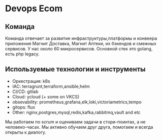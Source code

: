 # Devops Ecom

## Команда

Команда отвечает за развитие инфраструктуры,платформы и конвеера приложения Магнит Доставка, Магнит Аптеки, их бэкендов и смежных сервисов. У нас около 60 микросервисов. Основной стек это golang, есть php legacy.

## Используемые технологии и инструменты

* Оркестрация: k8s
* IAC: terragrunt,terraform,ansible,helm
* CI/CD: gitlab
* Cloud: ycloud (+ some on VKCS)
* obsevability: prometheus,grafana,elk,loki,victoriametrics,tempo
* gitops: flux
* Other: nginx,postgres,mysql,redis,kafka,rabbitmq,vault and etc

Мы работаем по scrum и оцениваем задачи в стори-поинтах, а не человеко-часах.
Мы активно обучаем друг друга, помогаем и всегда открыты к диалогу.
